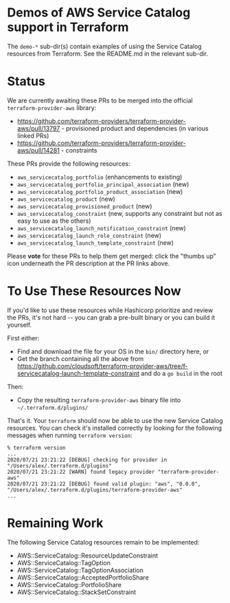 
# Demos of AWS Service Catalog support in Terraform

The `demo-*` sub-dir(s) contain examples of using the Service Catalog resources from Terraform.
See the README.md in the relevant sub-dir.


# Status

We are currently awaiting these PRs to be merged into the official `terraform-provider-aws` library:

* https://github.com/terraform-providers/terraform-provider-aws/pull/13797 - provisioned product and dependencies (in various linked PRs)
* https://github.com/terraform-providers/terraform-provider-aws/pull/14281 - constraints

These PRs provide the following resources:

* `aws_servicecatalog_portfolio` (enhancements to existing)
* `aws_servicecatalog_portfolio_principal_association` (new)
* `aws_servicecatalog_portfolio_product_association` (new)
* `aws_servicecatalog_product` (new)
* `aws_servicecatalog_provisioned_product` (new)
* `aws_servicecatalog_constraint` (new, supports any constraint but not as easy to use as the others)
* `aws_servicecatalog_launch_notification_constraint` (new)
* `aws_servicecatalog_launch_role_constraint` (new)
* `aws_servicecatalog_launch_template_constraint` (new)

Please **vote** for these PRs to help them get merged:  click the "thumbs up" icon underneath the PR description at the PR links above.


# To Use These Resources Now

If you'd like to use these resources while Hashicorp prioritize and review the PRs,
it's not hard -- you can grab a pre-built binary or you can build it yourself.

First either:

* Find and download the file for your OS in the `bin/` directory here, or
* Get the branch containing all the above from https://github.com/cloudsoft/terraform-provider-aws/tree/f-servicecatalog-launch-template-constraint and do a `go build` in the root

Then:

* Copy the resulting `terraform-provider-aws` binary file into `~/.terraform.d/plugins/`

That's it. Your `terraform` should now be able to use the new Service Catalog resources.
You can check it's installed correctly by looking for the following messages when running `terraform version`:

```
% terraform version
...
2020/07/21 23:21:22 [DEBUG] checking for provider in "/Users/alex/.terraform.d/plugins"
2020/07/21 23:21:22 [WARN] found legacy provider "terraform-provider-aws"
2020/07/21 23:21:22 [DEBUG] found valid plugin: "aws", "0.0.0", "/Users/alex/.terraform.d/plugins/terraform-provider-aws"
...
```


# Remaining Work

The following Service Catalog resources remain to be implemented:

* AWS::ServiceCatalog::ResourceUpdateConstraint
* AWS::ServiceCatalog::TagOption
* AWS::ServiceCatalog::TagOptionAssociation
* AWS::ServiceCatalog::AcceptedPortfolioShare
* AWS::ServiceCatalog::PortfolioShare
* AWS::ServiceCatalog::StackSetConstraint


